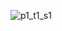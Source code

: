 ![p1_t1_s1](https://github.com/yuanyao2010/network/assets/87121724/cb082a82-8c79-4bf9-a2ed-4c085ab5323d)
